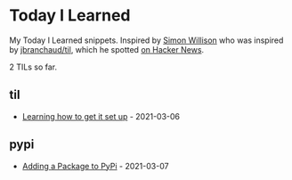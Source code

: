 # Today I Learned

My Today I Learned snippets. Inspired by [Simon Willison](https://github.com/simonw/til) who was inspired by [jbranchaud/til](https://github.com/jbranchaud/til), which he spotted [on Hacker News](https://news.ycombinator.com/item?id=22908044).

<!-- count starts -->2<!-- count ends --> TILs so far.

<!-- index starts -->
## til

* [Learning how to get it set up](https://github.com/ryancheley/til/blob/main/til/setting_up_til.md) - 2021-03-06

## pypi

* [Adding a Package to PyPi](https://github.com/ryancheley/til/blob/main/pypi/adding_a_package_to_pypi.md) - 2021-03-07
<!-- index ends -->
